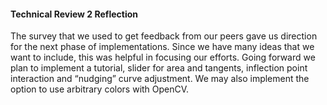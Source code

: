 #### Technical Review 2 Reflection

The survey that we used to get feedback from our peers gave us direction for the next phase of implementations. Since we have many ideas that we want to include, this was helpful in focusing our efforts. Going forward we plan to implement a tutorial, slider for area and tangents, inflection point interaction and “nudging” curve adjustment. We may also implement the option to use arbitrary colors with OpenCV. 
